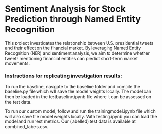 # **Sentiment Analysis for Stock Prediction through Named Entity Recognition**

This project investigates the relationship between U.S. presidential tweets and their effect on the financial market. By leveraging Named Entity Recognition (NER) and sentiment analysis, we aim to determine whether tweets mentioning financial entities can predict short-term market movements.

### **Instructions for replicating investigation results:**

To run the baseline, navigate to the baseline folder and compile the baseline.py file which will save the model weights locally. The model can then be loaded in the testbaseline.ipynb file where it can be assessed on the test data.

To run our custom model, follow and run the trainingmodel.ipynb file which will also save the model weights locally. With testing.ipynb you can load the model and run test metrics. Our (labelled) test data is available at combined_labels.csv.
